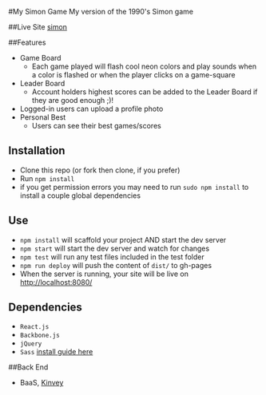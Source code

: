 #My Simon Game
  My version of the 1990's Simon game

##Live Site
[simon](simon-says.surge.sh)

##Features
  - Game Board  
    - Each game played will flash cool neon colors and play sounds when a color is flashed or when the player clicks on a game-square
  - Leader Board
    - Account holders highest scores can be added to the Leader Board if they are good enough ;)!
  - Logged-in users can upload a profile photo
  - Personal Best
    - Users can see their best games/scores

## Installation
- Clone this repo (or fork then clone, if you prefer)
- Run `npm install`
- if you get permission errors you may need to run `sudo npm install` to install a couple global dependencies

## Use
- `npm install` will scaffold your project AND start the dev server
- `npm start` will start the dev server and watch for changes
- `npm test` will run any test files included in the test folder
- `npm run deploy` will push the content of `dist/` to gh-pages
- When the server is running, your site will be live on [http://localhost:8080/](http://localhost:8080/)

## Dependencies
- `React.js`
- `Backbone.js`
- `jQuery`
- `Sass` [install guide here](http://sass-lang.com/install)

##Back End
- BaaS, [Kinvey](https://www.kinvey.com)
